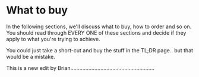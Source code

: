# What to buy

In the following sections, we'll discuss what to buy, how to order and so on. You should read through EVERY ONE of these sections and decide if they apply to what you're trying to achieve.

You could just take a short-cut and buy the stuff in the TL;DR page.. but that would be a mistake.



This is a new edit by Brian........................................................
